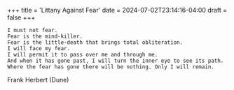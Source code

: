 +++
title = 'Littany Against Fear'
date = 2024-07-02T23:14:16-04:00
draft = false
+++

    I must not fear.  
    Fear is the mind-killer.  
    Fear is the little-death that brings total obliteration.  
    I will face my fear.  
    I will permit it to pass over me and through me.  
    And when it has gone past, I will turn the inner eye to see its path.  
    Where the fear has gone there will be nothing. Only I will remain.  

Frank Herbert (Dune)
